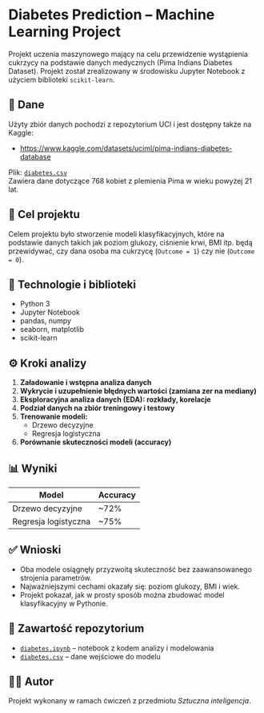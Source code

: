 # Diabetes Prediction – Machine Learning Project

Projekt uczenia maszynowego mający na celu przewidzenie wystąpienia cukrzycy na podstawie danych medycznych (Pima Indians Diabetes Dataset). Projekt został zrealizowany w środowisku Jupyter Notebook z użyciem biblioteki `scikit-learn`.

## 📁 Dane

Użyty zbiór danych pochodzi z repozytorium UCI i jest dostępny także na Kaggle:
- https://www.kaggle.com/datasets/uciml/pima-indians-diabetes-database

Plik: [`diabetes.csv`](./diabetes.csv)  
Zawiera dane dotyczące 768 kobiet z plemienia Pima w wieku powyżej 21 lat.

## 🎯 Cel projektu

Celem projektu było stworzenie modeli klasyfikacyjnych, które na podstawie danych takich jak poziom glukozy, ciśnienie krwi, BMI itp. będą przewidywać, czy dana osoba ma cukrzycę (`Outcome = 1`) czy nie (`Outcome = 0`).

## 🔧 Technologie i biblioteki

- Python 3
- Jupyter Notebook
- pandas, numpy
- seaborn, matplotlib
- scikit-learn

## ⚙️ Kroki analizy

1. **Załadowanie i wstępna analiza danych**
2. **Wykrycie i uzupełnienie błędnych wartości (zamiana zer na mediany)**
3. **Eksploracyjna analiza danych (EDA): rozkłady, korelacje**
4. **Podział danych na zbiór treningowy i testowy**
5. **Trenowanie modeli:**
   - Drzewo decyzyjne
   - Regresja logistyczna
6. **Porównanie skuteczności modeli (accuracy)**

## 📊 Wyniki

| Model                | Accuracy |
|---------------------|----------|
| Drzewo decyzyjne    | ~72%     |
| Regresja logistyczna| ~75%    |

## ✅ Wnioski

- Oba modele osiągnęły przyzwoitą skuteczność bez zaawansowanego strojenia parametrów.
- Najważniejszymi cechami okazały się: poziom glukozy, BMI i wiek.
- Projekt pokazał, jak w prosty sposób można zbudować model klasyfikacyjny w Pythonie.
  
## 📂 Zawartość repozytorium

- [`diabetes.ipynb`](./diabetes.ipynb) – notebook z kodem analizy i modelowania
- [`diabetes.csv`](./diabetes.csv) – dane wejściowe do modelu

## 👩‍💻 Autor

Projekt wykonany w ramach ćwiczeń z przedmiotu *Sztuczna inteligencja*.

